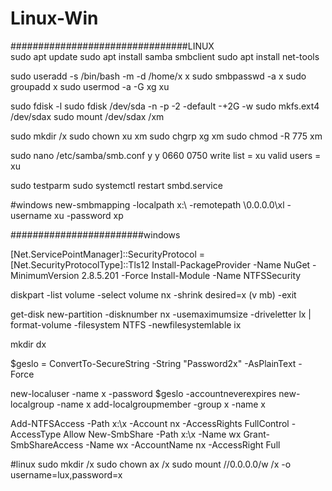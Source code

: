 # Linux-Win

################################LINUX<br/>
sudo apt update
sudo apt install samba smbclient
sudo apt install net-tools

sudo useradd -s /bin/bash -m -d /home/x x
sudo smbpasswd -a x
sudo groupadd x
sudo usermod -a -G xg xu

sudo fdisk -l
sudo fdisk /dev/sda
-n
-p
-2
-default
-+2G
-w
sudo mkfs.ext4 /dev/sdax
sudo mount /dev/sdax /xm

sudo mkdir /x
sudo chown xu xm
sudo chgrp xg xm
sudo chmod -R 775 xm

sudo nano /etc/samba/smb.conf
y
y
0660
0750
write list = xu
valid users = xu

sudo testparm
sudo systemctl restart smbd.service

#windows
new-smbmapping -localpath x:\ -remotepath \\0.0.0.0\xl -username xu -password xp


########################windows

[Net.ServicePointManager]::SecurityProtocol = [Net.SecurityProtocolType]::Tls12
Install-PackageProvider -Name NuGet -MinimumVersion 2.8.5.201 -Force
Install-Module -Name NTFSSecurity

diskpart
-list volume
-select volume nx
-shrink desired=x	(v mb)
-exit

get-disk
new-partition -disknumber nx -usemaximumsize -driveletter lx | format-volume -filesystem NTFS -newfilesystemlable ix

mkdir dx

$geslo = ConvertTo-SecureString -String "Password2x" -AsPlainText -Force

new-localuser -name x -password $geslo -accountneverexpires
new-localgroup -name x
add-localgroupmember -group x -name x

Add-NTFSAccess -Path x:\x -Account nx -AccessRights FullControl -AccessType Allow
New-SmbShare -Path x:\x -Name wx
Grant-SmbShareAccess -Name wx -AccountName nx -AccessRight Full

#linux
sudo mkdir /x
sudo chown ax /x
sudo mount //0.0.0.0/w /x -o username=lux,password=x
